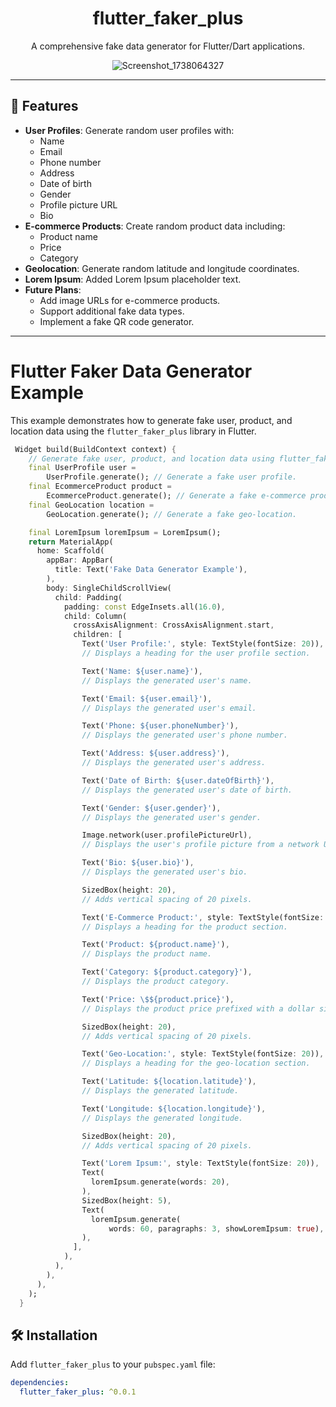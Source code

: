 <div align="center">
  <h1>flutter_faker_plus</h1>   
  <p>A comprehensive fake data generator for Flutter/Dart applications.</p>
  
  ![Screenshot_1738064327](https://github.com/user-attachments/assets/4441c926-0fb6-4de1-8c34-32feb3b23560)
</div>

---

## 🚀 Features

- **User Profiles**: Generate random user profiles with:
  - Name
  - Email
  - Phone number
  - Address
  - Date of birth
  - Gender
  - Profile picture URL
  - Bio
- **E-commerce Products**: Create random product data including:
  - Product name
  - Price
  - Category
- **Geolocation**: Generate random latitude and longitude coordinates.
- **Lorem Ipsum**: Added Lorem Ipsum placeholder text.
- **Future Plans**:
  - Add image URLs for e-commerce products.
  - Support additional fake data types.
  - Implement a fake QR code generator.

---

# Flutter Faker Data Generator Example

This example demonstrates how to generate fake user, product, and location data using the `flutter_faker_plus` library in Flutter.

```dart
 Widget build(BuildContext context) {
    // Generate fake user, product, and location data using flutter_faker_plus.
    final UserProfile user =
        UserProfile.generate(); // Generate a fake user profile.
    final EcommerceProduct product =
        EcommerceProduct.generate(); // Generate a fake e-commerce product.
    final GeoLocation location =
        GeoLocation.generate(); // Generate a fake geo-location.

    final LoremIpsum loremIpsum = LoremIpsum();
    return MaterialApp(
      home: Scaffold(
        appBar: AppBar(
          title: Text('Fake Data Generator Example'),
        ),
        body: SingleChildScrollView(
          child: Padding(
            padding: const EdgeInsets.all(16.0),
            child: Column(
              crossAxisAlignment: CrossAxisAlignment.start,
              children: [
                Text('User Profile:', style: TextStyle(fontSize: 20)),
                // Displays a heading for the user profile section.

                Text('Name: ${user.name}'),
                // Displays the generated user's name.

                Text('Email: ${user.email}'),
                // Displays the generated user's email.

                Text('Phone: ${user.phoneNumber}'),
                // Displays the generated user's phone number.

                Text('Address: ${user.address}'),
                // Displays the generated user's address.

                Text('Date of Birth: ${user.dateOfBirth}'),
                // Displays the generated user's date of birth.

                Text('Gender: ${user.gender}'),
                // Displays the generated user's gender.

                Image.network(user.profilePictureUrl),
                // Displays the user's profile picture from a network URL.

                Text('Bio: ${user.bio}'),
                // Displays the generated user's bio.

                SizedBox(height: 20),
                // Adds vertical spacing of 20 pixels.

                Text('E-Commerce Product:', style: TextStyle(fontSize: 20)),
                // Displays a heading for the product section.

                Text('Product: ${product.name}'),
                // Displays the product name.

                Text('Category: ${product.category}'),
                // Displays the product category.

                Text('Price: \$${product.price}'),
                // Displays the product price prefixed with a dollar sign.

                SizedBox(height: 20),
                // Adds vertical spacing of 20 pixels.

                Text('Geo-Location:', style: TextStyle(fontSize: 20)),
                // Displays a heading for the geo-location section.

                Text('Latitude: ${location.latitude}'),
                // Displays the generated latitude.

                Text('Longitude: ${location.longitude}'),
                // Displays the generated longitude.

                SizedBox(height: 20),
                // Adds vertical spacing of 20 pixels.

                Text('Lorem Ipsum:', style: TextStyle(fontSize: 20)),
                Text(
                  loremIpsum.generate(words: 20),
                ),
                SizedBox(height: 5),
                Text(
                  loremIpsum.generate(
                      words: 60, paragraphs: 3, showLoremIpsum: true),
                ),
              ],
            ),
          ),
        ),
      ),
    );
  }
```

## 🛠 Installation

Add `flutter_faker_plus` to your `pubspec.yaml` file:
```yaml
dependencies:
  flutter_faker_plus: ^0.0.1
